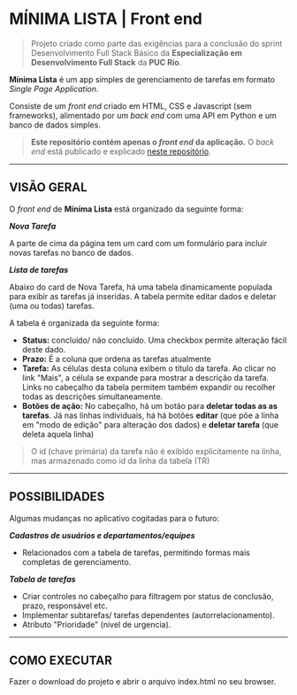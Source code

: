 
# MÍNIMA LISTA | Front end

> Projeto criado como parte das exigências para a conclusão do sprint Desenvolvimento Full Stack Básico da **Especialização em Desenvolvimento Full Stack** da **PUC Rio**.

**Mínima Lista** é um app simples de gerenciamento de tarefas em formato *Single Page Application*.

Consiste de um *front end* criado em HTML, CSS e Javascript (sem frameworks), alimentado por um *back end* com uma API em Python e um banco de dados simples.

> **Este repositório contém apenas o *front end* da aplicação.**
> O *back end* está publicado e explicado [neste repositório](https://github.com/he-pl/minima_back).

---
## VISÃO GERAL

O *front end* de **Mínima Lista** está organizado da seguinte forma:


***Nova Tarefa***

A parte de cima da página tem um card com um formulário para incluir novas tarefas no banco de dados. 


***Lista de tarefas***

Abaixo do card de Nova Tarefa, há uma tabela dinamicamente populada para exibir as tarefas já inseridas. A tabela permite editar dados e deletar (uma ou todas) tarefas.

A tabela é organizada da seguinte forma:
- **Status:** concluído/ não concluído. Uma checkbox permite alteração fácil deste dado.
- **Prazo:** É a coluna que ordena as tarefas atualmente
- **Tarefa:** As células desta coluna exibem o título da tarefa. Ao clicar no link "Mais", a célula se expande para mostrar a descrição da tarefa. Links no cabeçalho da tabela permitem também expandir ou recolher todas as descrições simultaneamente.
- **Botões de ação:** No cabeçalho, há um botão para **deletar todas as as tarefas**. Já nas linhas individuais, há há botôes **editar** (que põe a linha em "modo de edição" para alteração dos dados) e **deletar tarefa** (que deleta aquela linha)
>O id (chave primária) da tarefa não é exibido explicitamente na linha, mas armazenado como id da linha da tabela (TR)

---
## POSSIBILIDADES
Algumas mudanças no aplicativo cogitadas para o futuro:

***Cadastros de usuários e departamentos/equipes***
- Relacionados com a tabela de tarefas, permitindo formas mais completas de gerenciamento. 

***Tabela de tarefas***
- Criar controles no cabeçalho para filtragem por status de conclusão, prazo, responsável etc.
- Implementar subtarefas/ tarefas dependentes (autorrelacionamento).
- Atributo "Prioridade" (nivel de urgencia).
---
## COMO EXECUTAR


Fazer o download do projeto e abrir o arquivo index.html no seu browser.


